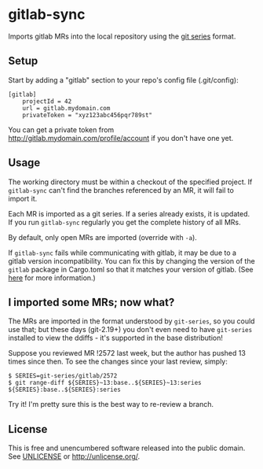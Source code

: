 # gitlab-sync

Imports gitlab MRs into the local repository using the [git series] format.

[git series]: https://github.com/git-series/git-series

## Setup

Start by adding a "gitlab" section to your repo's config file (.git/config):

```
[gitlab]
    projectId = 42
    url = gitlab.mydomain.com
    privateToken = "xyz123abc456pqr789st"
```

You can get a private token from http://gitlab.mydomain.com/profile/account if
you don't have one yet.

## Usage

The working directory must be within a checkout of the specified project. If
`gitlab-sync` can't find the branches referenced by an MR, it will fail to
import it.

Each MR is imported as a git series. If a series already exists, it is updated.
If you run `gitlab-sync` regularly you get the complete history of all MRs.

By default, only open MRs are imported (override with `-a`).

If `gitlab-sync` fails while communicating with gitlab, it may be due to a
gitlab version incompatibility.  You can fix this by changing the version of
the `gitlab` package in Cargo.toml so that it matches your version of gitlab.
(See [here][gitlab versioning] for more information.)

[gitlab versioning]: https://gitlab.kitware.com/utils/rust-gitlab#versioning

## I imported some MRs; now what?

The MRs are imported in the format understood by `git-series`, so you could use
that; but these days (git-2.19+) you don't even need to have `git-series`
installed to view the ddiffs - it's supported in the base distribution!

Suppose you reviewed MR !2572 last week, but the author has pushed 13 times
since then.  To see the changes since your last review, simply:

```
$ SERIES=git-series/gitlab/2572
$ git range-diff ${SERIES}~13:base..${SERIES}~13:series ${SERIES}:base..${SERIES}:series
```

Try it!  I'm pretty sure this is the best way to re-review a branch.

## License

This is free and unencumbered software released into the public domain.  See
[UNLICENSE](UNLICENSE) or http://unlicense.org/.
